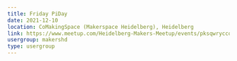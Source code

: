 ```yaml
---
title: Friday PiDay
date: 2021-12-10
location: CoMakingSpace (Makerspace Heidelberg), Heidelberg
link: https://www.meetup.com/Heidelberg-Makers-Meetup/events/pksqwryccqbnb/
usergroup: makershd
type: usergroup
---
```

